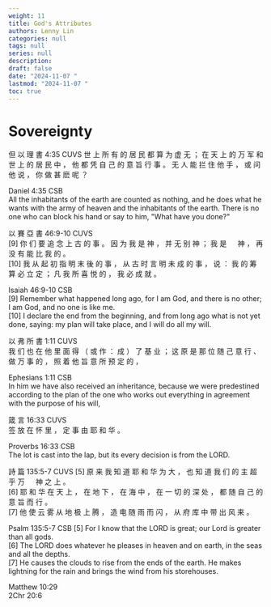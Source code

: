 ```yaml
---
weight: 11
title: God's Attributes
authors: Lenny Lin
categories: null
tags: null
series: null
description: 
draft: false
date: "2024-11-07 "
lastmod: "2024-11-07 "
toc: true
---
```


<!--more-->

<h1>Sovereignty </h1>
但 以 理 書 4:35 CUVS  
世 上 所 有 的 居 民 都 算 为 虚 无 ； 在 天 上 的 万 军 和 世 上 的 居 民 中 ， 他 都 凭 自 己 的 意 旨 行 事 。 无 人 能 拦 住 他 手 ， 或 问 他 说 ， 你 做 甚 麽 呢 ？

Daniel 4:35 CSB  
All the inhabitants of the earth are counted as nothing, and he does what he wants with the army of heaven and the inhabitants of the earth. There is no one who can block his hand or say to him, "What have you done?"

以 賽 亞 書 46:9-10 CUVS  
[9] 你 们 要 追 念 上 古 的 事 。 因 为 我 是 神 ， 并 无 别 神 ； 我 是 　 神 ， 再 没 有 能 比 我 的 。   
[10] 我 从 起 初 指 明 末 後 的 事 ， 从 古 时 言 明 未 成 的 事 ， 说 ： 我 的 筹 算 必 立 定 ； 凡 我 所 喜 悦 的 ， 我 必 成 就 。

Isaiah 46:9-10 CSB  
[9] Remember what happened long ago, for I am God, and there is no other; I am God, and no one is like me.   
[10] I declare the end from the beginning, and from long ago what is not yet done, saying: my plan will take place, and I will do all my will.

以 弗 所 書 1:11 CUVS  
我 们 也 在 他 里 面 得 （ 或 作 ： 成 ） 了 基 业 ； 这 原 是 那 位 随 己 意 行 、 做 万 事 的 ， 照 着 他 旨 意 所 预 定 的 ，

Ephesians 1:11 CSB  
In him we have also received an inheritance, because we were predestined according to the plan of the one who works out everything in agreement with the purpose of his will,

箴 言 16:33 CUVS  
签 放 在 怀 里 ， 定 事 由 耶 和 华 。

Proverbs 16:33 CSB  
The lot is cast into the lap, but its every decision is from the LORD.

詩 篇 135:5-7 CUVS
[5] 原 来 我 知 道 耶 和 华 为 大 ， 也 知 道 我 们 的 主 超 乎 万 　 神 之 上 。   
[6] 耶 和 华 在 天 上 ， 在 地 下 ， 在 海 中 ， 在 一 切 的 深 处 ， 都 随 自 己 的 意 旨 而 行 。   
[7] 他 使 云 雾 从 地 极 上 腾 ， 造 电 随 雨 而 闪 ， 从 府 库 中 带 出 风 来 。

Psalm 135:5-7 CSB
[5] For I know that the LORD is great; our Lord is greater than all gods.   
[6] The LORD does whatever he pleases in heaven and on earth, in the seas and all the depths.   
[7] He causes the clouds to rise from the ends of the earth. He makes lightning for the rain and brings the wind from his storehouses.


Matthew 10:29  
2Chr 20:6
